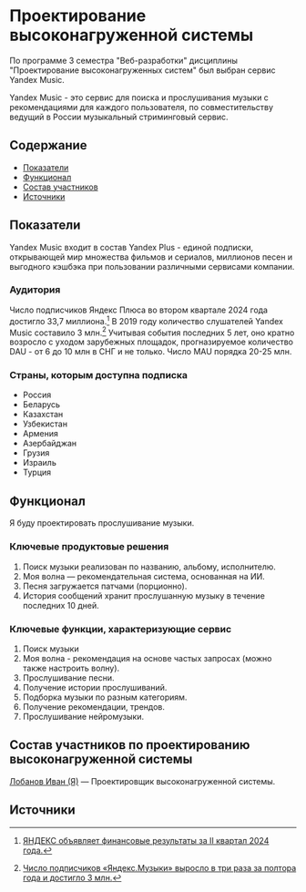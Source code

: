 # Проектирование высоконагруженной системы
По программе 3 семестра "Веб-разработки" дисциплины "Проектирование высоконагруженных систем" был выбран сервис Yandex Music. 

Yandex Music - это сервис для поиска и прослушивания музыки с рекомендациями для каждого пользователя, по совместительству ведущий в России музыкальный стриминговый сервис.

## Содержание
- [Показатели](#показатели)
- [Функционал](#функционал)
- [Состав участников](#состав-участников-по-проектированию-высоконагруженной-системы)
- [Источники](#источники)

## Показатели
Yandex Music входит в состав Yandex Plus - единой подписки, открывающей мир множества фильмов и сериалов, миллионов песен и выгодного кэшбэка при пользовании различными сервисами компании. 

### Аудитория 
Число подписчиков Яндекс Плюса во втором квартале 2024 года достигло 33,7 миллиона.[^1] В 2019 году количество слушателей Yandex Music составило 3 млн.[^2] Учитывая события последних 5 лет, оно кратно возросло с уходом зарубежных площадок, прогназируемое количество DAU - от 6 до 10 млн в СНГ и не только. Число MAU порядка 20-25 млн. 

### Страны, которым доступна подписка
+ Россия 
+ Беларусь 
+ Казахстан 
+ Узбекистан 
+ Армения 
+ Азербайджан 
+ Грузия 
+ Израиль 
+ Турция

## Функционал
Я буду проектировать прослушивание музыки.

### Ключевые продуктовые решения
1) Поиск музыки реализован по названию, альбому, исполнителю.
2) Моя волна — рекомендательная система, основанная на ИИ.
3) Песня загружается патчами (порционно).
4) История сообщений хранит прослушанную музыку в течение последних 10 дней.

### Ключевые функции, характеризующие сервис
1) Поиск музыки
2) Моя волна - рекомендация на основе частых запросах (можно также настроить волну).
3) Прослушивание песни.
4) Получение истории прослушиваний.
5) Подборка музыки по разным категориям.
6) Получение рекомендации, трендов.
7) Прослушивание нейромузыки.


## Состав участников по проектированию высоконагруженной системы
[Лобанов Иван (Я)](https://t.me/cantylv) — Проектировщик высоконагруженной системы.

## Источники
[^1]: [ЯНДЕКС объявляет финансовые результаты за II квартал 2024 года.](https://ir.yandex.ru/financial-releases?year=2024&report=q2)

[^2]: [Число подписчиков «Яндекс.Музыки» выросло в три раза за полтора года и достигло 3 млн.](https://vc.ru/media/96460-chislo-podpischikov-yandeksmuzyki-vyroslo-v-tri-raza-za-poltora-goda-i-dostiglo-3-mln)